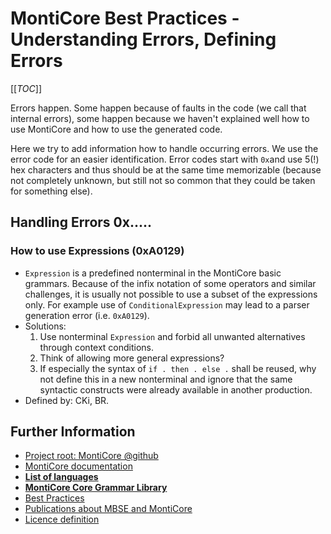 <!-- (c) https://github.com/MontiCore/monticore -->

# MontiCore Best Practices - Understanding Errors, Defining Errors

[[_TOC_]]

Errors happen.
Some happen because of faults in the code (we call that internal errors),
some happen because we haven't explained well how to use MontiCore and 
how to use the generated code.

Here we try to add information how to handle occurring errors.
We use the error code for an easier identification. Error codes start with 
`0x`and use 5(!) hex characters and thus should be at the same time 
memorizable (because not completely unknown, but still not so common that
they could be taken for something else).

## **Handling Errors 0x.....** 

### How to use **Expressions** (0xA0129) 

* `Expression` is a predefined nonterminal in the MontiCore basic grammars. 
  Because of the infix notation of some operators and similar challenges,
  it is usually not possible to use a subset of the expressions only. 
  For example use of `ConditionalExpression` may lead to a parser generation 
  error (i.e. `0xA0129`).
* Solutions:
  1. Use nonterminal `Expression` and forbid all unwanted alternatives through 
     context conditions.
  2. Think of allowing more general expressions?
  3. If especially the syntax of `if . then . else .` shall be reused, 
     why not define this in a new nonterminal and ignore that the same
     syntactic constructs were already available in another production.
* Defined by: CKi, BR.
  
 
    
## Further Information

* [Project root: MontiCore @github](https://github.com/MontiCore/monticore)
* [MontiCore documentation](https://www.monticore.de/)
* [**List of languages**](https://github.com/MontiCore/monticore/blob/opendev/docs/Languages.md)
* [**MontiCore Core Grammar Library**](https://github.com/MontiCore/monticore/blob/opendev/monticore-grammar/src/main/grammars/de/monticore/Grammars.md)
* [Best Practices](https://github.com/MontiCore/monticore/blob/opendev/docs/BestPractices.md)
* [Publications about MBSE and MontiCore](https://www.se-rwth.de/publications/)
* [Licence definition](https://github.com/MontiCore/monticore/blob/master/00.org/Licenses/LICENSE-MONTICORE-3-LEVEL.md)

